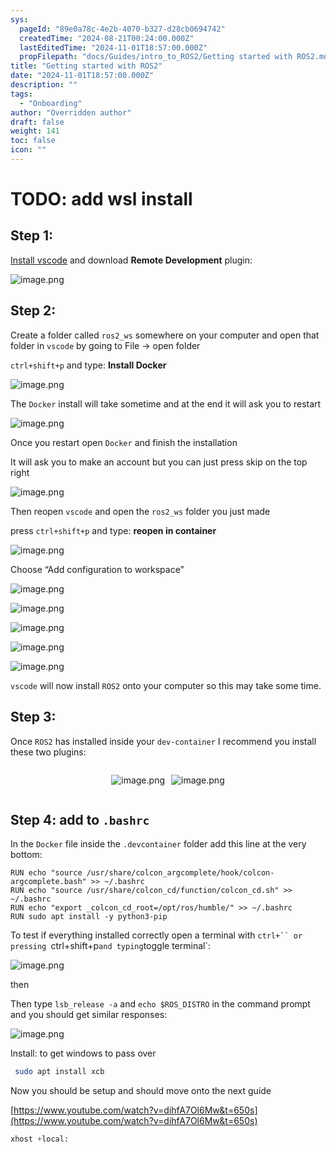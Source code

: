 ```yaml
---
sys:
  pageId: "89e0a78c-4e2b-4070-b327-d28cb0694742"
  createdTime: "2024-08-21T00:24:00.000Z"
  lastEditedTime: "2024-11-01T18:57:00.000Z"
  propFilepath: "docs/Guides/intro_to_ROS2/Getting started with ROS2.md"
title: "Getting started with ROS2"
date: "2024-11-01T18:57:00.000Z"
description: ""
tags:
  - "Onboarding"
author: "Overridden author"
draft: false
weight: 141
toc: false
icon: ""
---
```


# TODO: add wsl install

## Step 1:

[Install vscode](https://code.visualstudio.com/download) and download **Remote Development** plugin:

![image.png](https://prod-files-secure.s3.us-west-2.amazonaws.com/d518164a-d88e-44d1-a4ee-3adb3bd8bce0/efb52993-1881-4a40-b95e-6f020334f022/image.png?X-Amz-Algorithm=AWS4-HMAC-SHA256&X-Amz-Content-Sha256=UNSIGNED-PAYLOAD&X-Amz-Credential=ASIAZI2LB46662CRMLME%2F20250320%2Fus-west-2%2Fs3%2Faws4_request&X-Amz-Date=20250320T150900Z&X-Amz-Expires=3600&X-Amz-Security-Token=IQoJb3JpZ2luX2VjEDYaCXVzLXdlc3QtMiJHMEUCIAoSviEZAhfQuB0BL3HKC%2FHm%2FGJpXZhKb3zc9X1zTQGUAiEAqN8amYYXH5Gop%2FGIKiPf1rJr56gQNioUcfB3HSXLudkqiAQIj%2F%2F%2F%2F%2F%2F%2F%2F%2F%2F%2FARAAGgw2Mzc0MjMxODM4MDUiDF7P8Up2jJEzdWZ7eSrcAy6N2s3E4UjAGr23qwOMergIb3xw0RbcNnuO%2FMyGflXmX9Cgl4lFVLRax9hnhSrGNpka5LOYOJwp7wiGaif0JRs0oBE%2B%2BF2WnBkFbnmHSFuMyuxA6OiM9k6n%2BpdNip7ZYj7H2IkOYx9FEpH8158hkSO4Kpsn0abS2wsKEn5G3cb14GKNytAb1bOF7FA9a%2BGwLBHRWlExOk5wcg%2F1%2F%2FL1FibrMKO68Z1BIOiBvwdYnO%2BEXYjTvgtXGW%2FaSY5Buq%2FDi2A0MzKNVM7yiWPiZtPoPvKdPFSHRJtlGZn2ok%2BAJ7RjW%2BdWyPg%2Bu16342fl6dKMtf8e6Txr1IMzBW7cXaX7NTektKaaEfjNJgNox0nLYjkTSZHMfUEhTEm%2FhTiy01j38KKUIov8z1Aw4RiQN6UCFoUzHifiQ0UuFEH1EOAtHikO5wqP4LPgTQAdb4QL5xeB9jhgS1sTxl5kl%2Bido20Co%2FafQu6TQgSDn4EICQ68Mslmrj%2BKUhGnph1xUtxPKbnm4oqptbKbueh1DTF82Kf66LGll7aCSI5B4%2BRfKlfFT00AucnY7PVBy7WJJObbw5sO25pazES76tmLW6ZcR7ZUTn60yj8ikewBBIwvjR3bhjMe7I%2BLyC3bZsR0v8jeMK3F8L4GOqUBpcB2iR3zGRm13Ox%2FzsA%2BaedDh%2F7TwpyeZIHjuz2R9SEIhqLu6KN71ldTd8HafY6hvINmjmZ8zGz%2BXz3kkNEoGVKJPL4pouhsSJc3O9hfZ1xFlMWmPi%2FC%2BJ89bPa5faK97TUvjmrW5EO5srDSqa%2Ffi7IW54J75wiM4xieAt1scVRx1T1ej2%2BmW7FulTQn%2FjvyauLECA%2FAm0I92WldDUQwJgBk9Fhl&X-Amz-Signature=a09b48660a19269063ca1049d7bfdc4d3f5173a038847582ed94eafc16f89b44&X-Amz-SignedHeaders=host&x-id=GetObject)

## Step 2:

Create a folder called `ros2_ws` somewhere on your computer and open that folder in `vscode` by going to File → open folder 

`ctrl+shift+p` and type: **Install Docker**

![image.png](https://prod-files-secure.s3.us-west-2.amazonaws.com/d518164a-d88e-44d1-a4ee-3adb3bd8bce0/2269dc0e-1cd5-47ff-bceb-c04ad9b2eab0/image.png?X-Amz-Algorithm=AWS4-HMAC-SHA256&X-Amz-Content-Sha256=UNSIGNED-PAYLOAD&X-Amz-Credential=ASIAZI2LB46662CRMLME%2F20250320%2Fus-west-2%2Fs3%2Faws4_request&X-Amz-Date=20250320T150900Z&X-Amz-Expires=3600&X-Amz-Security-Token=IQoJb3JpZ2luX2VjEDYaCXVzLXdlc3QtMiJHMEUCIAoSviEZAhfQuB0BL3HKC%2FHm%2FGJpXZhKb3zc9X1zTQGUAiEAqN8amYYXH5Gop%2FGIKiPf1rJr56gQNioUcfB3HSXLudkqiAQIj%2F%2F%2F%2F%2F%2F%2F%2F%2F%2F%2FARAAGgw2Mzc0MjMxODM4MDUiDF7P8Up2jJEzdWZ7eSrcAy6N2s3E4UjAGr23qwOMergIb3xw0RbcNnuO%2FMyGflXmX9Cgl4lFVLRax9hnhSrGNpka5LOYOJwp7wiGaif0JRs0oBE%2B%2BF2WnBkFbnmHSFuMyuxA6OiM9k6n%2BpdNip7ZYj7H2IkOYx9FEpH8158hkSO4Kpsn0abS2wsKEn5G3cb14GKNytAb1bOF7FA9a%2BGwLBHRWlExOk5wcg%2F1%2F%2FL1FibrMKO68Z1BIOiBvwdYnO%2BEXYjTvgtXGW%2FaSY5Buq%2FDi2A0MzKNVM7yiWPiZtPoPvKdPFSHRJtlGZn2ok%2BAJ7RjW%2BdWyPg%2Bu16342fl6dKMtf8e6Txr1IMzBW7cXaX7NTektKaaEfjNJgNox0nLYjkTSZHMfUEhTEm%2FhTiy01j38KKUIov8z1Aw4RiQN6UCFoUzHifiQ0UuFEH1EOAtHikO5wqP4LPgTQAdb4QL5xeB9jhgS1sTxl5kl%2Bido20Co%2FafQu6TQgSDn4EICQ68Mslmrj%2BKUhGnph1xUtxPKbnm4oqptbKbueh1DTF82Kf66LGll7aCSI5B4%2BRfKlfFT00AucnY7PVBy7WJJObbw5sO25pazES76tmLW6ZcR7ZUTn60yj8ikewBBIwvjR3bhjMe7I%2BLyC3bZsR0v8jeMK3F8L4GOqUBpcB2iR3zGRm13Ox%2FzsA%2BaedDh%2F7TwpyeZIHjuz2R9SEIhqLu6KN71ldTd8HafY6hvINmjmZ8zGz%2BXz3kkNEoGVKJPL4pouhsSJc3O9hfZ1xFlMWmPi%2FC%2BJ89bPa5faK97TUvjmrW5EO5srDSqa%2Ffi7IW54J75wiM4xieAt1scVRx1T1ej2%2BmW7FulTQn%2FjvyauLECA%2FAm0I92WldDUQwJgBk9Fhl&X-Amz-Signature=db78d061142123fac8cc4b0e0c6d875aab98cc60e7abbb07349e1c3de0774d23&X-Amz-SignedHeaders=host&x-id=GetObject)

The `Docker` install will take sometime and at the end it will ask you to restart

![image.png](https://prod-files-secure.s3.us-west-2.amazonaws.com/d518164a-d88e-44d1-a4ee-3adb3bd8bce0/ed233f78-be33-4b1f-b89c-9c346c0e961e/image.png?X-Amz-Algorithm=AWS4-HMAC-SHA256&X-Amz-Content-Sha256=UNSIGNED-PAYLOAD&X-Amz-Credential=ASIAZI2LB46662CRMLME%2F20250320%2Fus-west-2%2Fs3%2Faws4_request&X-Amz-Date=20250320T150900Z&X-Amz-Expires=3600&X-Amz-Security-Token=IQoJb3JpZ2luX2VjEDYaCXVzLXdlc3QtMiJHMEUCIAoSviEZAhfQuB0BL3HKC%2FHm%2FGJpXZhKb3zc9X1zTQGUAiEAqN8amYYXH5Gop%2FGIKiPf1rJr56gQNioUcfB3HSXLudkqiAQIj%2F%2F%2F%2F%2F%2F%2F%2F%2F%2F%2FARAAGgw2Mzc0MjMxODM4MDUiDF7P8Up2jJEzdWZ7eSrcAy6N2s3E4UjAGr23qwOMergIb3xw0RbcNnuO%2FMyGflXmX9Cgl4lFVLRax9hnhSrGNpka5LOYOJwp7wiGaif0JRs0oBE%2B%2BF2WnBkFbnmHSFuMyuxA6OiM9k6n%2BpdNip7ZYj7H2IkOYx9FEpH8158hkSO4Kpsn0abS2wsKEn5G3cb14GKNytAb1bOF7FA9a%2BGwLBHRWlExOk5wcg%2F1%2F%2FL1FibrMKO68Z1BIOiBvwdYnO%2BEXYjTvgtXGW%2FaSY5Buq%2FDi2A0MzKNVM7yiWPiZtPoPvKdPFSHRJtlGZn2ok%2BAJ7RjW%2BdWyPg%2Bu16342fl6dKMtf8e6Txr1IMzBW7cXaX7NTektKaaEfjNJgNox0nLYjkTSZHMfUEhTEm%2FhTiy01j38KKUIov8z1Aw4RiQN6UCFoUzHifiQ0UuFEH1EOAtHikO5wqP4LPgTQAdb4QL5xeB9jhgS1sTxl5kl%2Bido20Co%2FafQu6TQgSDn4EICQ68Mslmrj%2BKUhGnph1xUtxPKbnm4oqptbKbueh1DTF82Kf66LGll7aCSI5B4%2BRfKlfFT00AucnY7PVBy7WJJObbw5sO25pazES76tmLW6ZcR7ZUTn60yj8ikewBBIwvjR3bhjMe7I%2BLyC3bZsR0v8jeMK3F8L4GOqUBpcB2iR3zGRm13Ox%2FzsA%2BaedDh%2F7TwpyeZIHjuz2R9SEIhqLu6KN71ldTd8HafY6hvINmjmZ8zGz%2BXz3kkNEoGVKJPL4pouhsSJc3O9hfZ1xFlMWmPi%2FC%2BJ89bPa5faK97TUvjmrW5EO5srDSqa%2Ffi7IW54J75wiM4xieAt1scVRx1T1ej2%2BmW7FulTQn%2FjvyauLECA%2FAm0I92WldDUQwJgBk9Fhl&X-Amz-Signature=407c7d7e7647afd5abb7da97529e5857505db21a04a12a552faeecd63580b64f&X-Amz-SignedHeaders=host&x-id=GetObject)

Once you restart open `Docker` and finish the installation

It will ask you to make an account but you can just press skip on the top right

![image.png](https://prod-files-secure.s3.us-west-2.amazonaws.com/d518164a-d88e-44d1-a4ee-3adb3bd8bce0/21010ad9-1659-4fd9-9f59-9932a09b2a3d/image.png?X-Amz-Algorithm=AWS4-HMAC-SHA256&X-Amz-Content-Sha256=UNSIGNED-PAYLOAD&X-Amz-Credential=ASIAZI2LB46662CRMLME%2F20250320%2Fus-west-2%2Fs3%2Faws4_request&X-Amz-Date=20250320T150900Z&X-Amz-Expires=3600&X-Amz-Security-Token=IQoJb3JpZ2luX2VjEDYaCXVzLXdlc3QtMiJHMEUCIAoSviEZAhfQuB0BL3HKC%2FHm%2FGJpXZhKb3zc9X1zTQGUAiEAqN8amYYXH5Gop%2FGIKiPf1rJr56gQNioUcfB3HSXLudkqiAQIj%2F%2F%2F%2F%2F%2F%2F%2F%2F%2F%2FARAAGgw2Mzc0MjMxODM4MDUiDF7P8Up2jJEzdWZ7eSrcAy6N2s3E4UjAGr23qwOMergIb3xw0RbcNnuO%2FMyGflXmX9Cgl4lFVLRax9hnhSrGNpka5LOYOJwp7wiGaif0JRs0oBE%2B%2BF2WnBkFbnmHSFuMyuxA6OiM9k6n%2BpdNip7ZYj7H2IkOYx9FEpH8158hkSO4Kpsn0abS2wsKEn5G3cb14GKNytAb1bOF7FA9a%2BGwLBHRWlExOk5wcg%2F1%2F%2FL1FibrMKO68Z1BIOiBvwdYnO%2BEXYjTvgtXGW%2FaSY5Buq%2FDi2A0MzKNVM7yiWPiZtPoPvKdPFSHRJtlGZn2ok%2BAJ7RjW%2BdWyPg%2Bu16342fl6dKMtf8e6Txr1IMzBW7cXaX7NTektKaaEfjNJgNox0nLYjkTSZHMfUEhTEm%2FhTiy01j38KKUIov8z1Aw4RiQN6UCFoUzHifiQ0UuFEH1EOAtHikO5wqP4LPgTQAdb4QL5xeB9jhgS1sTxl5kl%2Bido20Co%2FafQu6TQgSDn4EICQ68Mslmrj%2BKUhGnph1xUtxPKbnm4oqptbKbueh1DTF82Kf66LGll7aCSI5B4%2BRfKlfFT00AucnY7PVBy7WJJObbw5sO25pazES76tmLW6ZcR7ZUTn60yj8ikewBBIwvjR3bhjMe7I%2BLyC3bZsR0v8jeMK3F8L4GOqUBpcB2iR3zGRm13Ox%2FzsA%2BaedDh%2F7TwpyeZIHjuz2R9SEIhqLu6KN71ldTd8HafY6hvINmjmZ8zGz%2BXz3kkNEoGVKJPL4pouhsSJc3O9hfZ1xFlMWmPi%2FC%2BJ89bPa5faK97TUvjmrW5EO5srDSqa%2Ffi7IW54J75wiM4xieAt1scVRx1T1ej2%2BmW7FulTQn%2FjvyauLECA%2FAm0I92WldDUQwJgBk9Fhl&X-Amz-Signature=25b40672bf182498b997a33b8ef9c1060b856e19cf468a8df5ae7f3cceec8004&X-Amz-SignedHeaders=host&x-id=GetObject)

Then reopen `vscode` and open the `ros2_ws` folder you just made

press `ctrl+shift+p` and type: **reopen in container**

![image.png](https://prod-files-secure.s3.us-west-2.amazonaws.com/d518164a-d88e-44d1-a4ee-3adb3bd8bce0/4e93b8c2-41ad-488c-8095-c74205196118/image.png?X-Amz-Algorithm=AWS4-HMAC-SHA256&X-Amz-Content-Sha256=UNSIGNED-PAYLOAD&X-Amz-Credential=ASIAZI2LB46662CRMLME%2F20250320%2Fus-west-2%2Fs3%2Faws4_request&X-Amz-Date=20250320T150900Z&X-Amz-Expires=3600&X-Amz-Security-Token=IQoJb3JpZ2luX2VjEDYaCXVzLXdlc3QtMiJHMEUCIAoSviEZAhfQuB0BL3HKC%2FHm%2FGJpXZhKb3zc9X1zTQGUAiEAqN8amYYXH5Gop%2FGIKiPf1rJr56gQNioUcfB3HSXLudkqiAQIj%2F%2F%2F%2F%2F%2F%2F%2F%2F%2F%2FARAAGgw2Mzc0MjMxODM4MDUiDF7P8Up2jJEzdWZ7eSrcAy6N2s3E4UjAGr23qwOMergIb3xw0RbcNnuO%2FMyGflXmX9Cgl4lFVLRax9hnhSrGNpka5LOYOJwp7wiGaif0JRs0oBE%2B%2BF2WnBkFbnmHSFuMyuxA6OiM9k6n%2BpdNip7ZYj7H2IkOYx9FEpH8158hkSO4Kpsn0abS2wsKEn5G3cb14GKNytAb1bOF7FA9a%2BGwLBHRWlExOk5wcg%2F1%2F%2FL1FibrMKO68Z1BIOiBvwdYnO%2BEXYjTvgtXGW%2FaSY5Buq%2FDi2A0MzKNVM7yiWPiZtPoPvKdPFSHRJtlGZn2ok%2BAJ7RjW%2BdWyPg%2Bu16342fl6dKMtf8e6Txr1IMzBW7cXaX7NTektKaaEfjNJgNox0nLYjkTSZHMfUEhTEm%2FhTiy01j38KKUIov8z1Aw4RiQN6UCFoUzHifiQ0UuFEH1EOAtHikO5wqP4LPgTQAdb4QL5xeB9jhgS1sTxl5kl%2Bido20Co%2FafQu6TQgSDn4EICQ68Mslmrj%2BKUhGnph1xUtxPKbnm4oqptbKbueh1DTF82Kf66LGll7aCSI5B4%2BRfKlfFT00AucnY7PVBy7WJJObbw5sO25pazES76tmLW6ZcR7ZUTn60yj8ikewBBIwvjR3bhjMe7I%2BLyC3bZsR0v8jeMK3F8L4GOqUBpcB2iR3zGRm13Ox%2FzsA%2BaedDh%2F7TwpyeZIHjuz2R9SEIhqLu6KN71ldTd8HafY6hvINmjmZ8zGz%2BXz3kkNEoGVKJPL4pouhsSJc3O9hfZ1xFlMWmPi%2FC%2BJ89bPa5faK97TUvjmrW5EO5srDSqa%2Ffi7IW54J75wiM4xieAt1scVRx1T1ej2%2BmW7FulTQn%2FjvyauLECA%2FAm0I92WldDUQwJgBk9Fhl&X-Amz-Signature=b19a7561c787e8714ca3f8fc646133f846b43baa9dc730a388064f67e54d9eb6&X-Amz-SignedHeaders=host&x-id=GetObject)

Choose “Add configuration to workspace”

![image.png](https://prod-files-secure.s3.us-west-2.amazonaws.com/d518164a-d88e-44d1-a4ee-3adb3bd8bce0/9560b282-5060-4989-ba37-97e7b2c22476/image.png?X-Amz-Algorithm=AWS4-HMAC-SHA256&X-Amz-Content-Sha256=UNSIGNED-PAYLOAD&X-Amz-Credential=ASIAZI2LB46662CRMLME%2F20250320%2Fus-west-2%2Fs3%2Faws4_request&X-Amz-Date=20250320T150900Z&X-Amz-Expires=3600&X-Amz-Security-Token=IQoJb3JpZ2luX2VjEDYaCXVzLXdlc3QtMiJHMEUCIAoSviEZAhfQuB0BL3HKC%2FHm%2FGJpXZhKb3zc9X1zTQGUAiEAqN8amYYXH5Gop%2FGIKiPf1rJr56gQNioUcfB3HSXLudkqiAQIj%2F%2F%2F%2F%2F%2F%2F%2F%2F%2F%2FARAAGgw2Mzc0MjMxODM4MDUiDF7P8Up2jJEzdWZ7eSrcAy6N2s3E4UjAGr23qwOMergIb3xw0RbcNnuO%2FMyGflXmX9Cgl4lFVLRax9hnhSrGNpka5LOYOJwp7wiGaif0JRs0oBE%2B%2BF2WnBkFbnmHSFuMyuxA6OiM9k6n%2BpdNip7ZYj7H2IkOYx9FEpH8158hkSO4Kpsn0abS2wsKEn5G3cb14GKNytAb1bOF7FA9a%2BGwLBHRWlExOk5wcg%2F1%2F%2FL1FibrMKO68Z1BIOiBvwdYnO%2BEXYjTvgtXGW%2FaSY5Buq%2FDi2A0MzKNVM7yiWPiZtPoPvKdPFSHRJtlGZn2ok%2BAJ7RjW%2BdWyPg%2Bu16342fl6dKMtf8e6Txr1IMzBW7cXaX7NTektKaaEfjNJgNox0nLYjkTSZHMfUEhTEm%2FhTiy01j38KKUIov8z1Aw4RiQN6UCFoUzHifiQ0UuFEH1EOAtHikO5wqP4LPgTQAdb4QL5xeB9jhgS1sTxl5kl%2Bido20Co%2FafQu6TQgSDn4EICQ68Mslmrj%2BKUhGnph1xUtxPKbnm4oqptbKbueh1DTF82Kf66LGll7aCSI5B4%2BRfKlfFT00AucnY7PVBy7WJJObbw5sO25pazES76tmLW6ZcR7ZUTn60yj8ikewBBIwvjR3bhjMe7I%2BLyC3bZsR0v8jeMK3F8L4GOqUBpcB2iR3zGRm13Ox%2FzsA%2BaedDh%2F7TwpyeZIHjuz2R9SEIhqLu6KN71ldTd8HafY6hvINmjmZ8zGz%2BXz3kkNEoGVKJPL4pouhsSJc3O9hfZ1xFlMWmPi%2FC%2BJ89bPa5faK97TUvjmrW5EO5srDSqa%2Ffi7IW54J75wiM4xieAt1scVRx1T1ej2%2BmW7FulTQn%2FjvyauLECA%2FAm0I92WldDUQwJgBk9Fhl&X-Amz-Signature=6305d34675b84425c10342a972ccd25011068db89e1243a84e20ec10c569d9be&X-Amz-SignedHeaders=host&x-id=GetObject)

![image.png](https://prod-files-secure.s3.us-west-2.amazonaws.com/d518164a-d88e-44d1-a4ee-3adb3bd8bce0/2ee63f81-886b-48e8-a553-dc6e5eac99e4/image.png?X-Amz-Algorithm=AWS4-HMAC-SHA256&X-Amz-Content-Sha256=UNSIGNED-PAYLOAD&X-Amz-Credential=ASIAZI2LB46662CRMLME%2F20250320%2Fus-west-2%2Fs3%2Faws4_request&X-Amz-Date=20250320T150900Z&X-Amz-Expires=3600&X-Amz-Security-Token=IQoJb3JpZ2luX2VjEDYaCXVzLXdlc3QtMiJHMEUCIAoSviEZAhfQuB0BL3HKC%2FHm%2FGJpXZhKb3zc9X1zTQGUAiEAqN8amYYXH5Gop%2FGIKiPf1rJr56gQNioUcfB3HSXLudkqiAQIj%2F%2F%2F%2F%2F%2F%2F%2F%2F%2F%2FARAAGgw2Mzc0MjMxODM4MDUiDF7P8Up2jJEzdWZ7eSrcAy6N2s3E4UjAGr23qwOMergIb3xw0RbcNnuO%2FMyGflXmX9Cgl4lFVLRax9hnhSrGNpka5LOYOJwp7wiGaif0JRs0oBE%2B%2BF2WnBkFbnmHSFuMyuxA6OiM9k6n%2BpdNip7ZYj7H2IkOYx9FEpH8158hkSO4Kpsn0abS2wsKEn5G3cb14GKNytAb1bOF7FA9a%2BGwLBHRWlExOk5wcg%2F1%2F%2FL1FibrMKO68Z1BIOiBvwdYnO%2BEXYjTvgtXGW%2FaSY5Buq%2FDi2A0MzKNVM7yiWPiZtPoPvKdPFSHRJtlGZn2ok%2BAJ7RjW%2BdWyPg%2Bu16342fl6dKMtf8e6Txr1IMzBW7cXaX7NTektKaaEfjNJgNox0nLYjkTSZHMfUEhTEm%2FhTiy01j38KKUIov8z1Aw4RiQN6UCFoUzHifiQ0UuFEH1EOAtHikO5wqP4LPgTQAdb4QL5xeB9jhgS1sTxl5kl%2Bido20Co%2FafQu6TQgSDn4EICQ68Mslmrj%2BKUhGnph1xUtxPKbnm4oqptbKbueh1DTF82Kf66LGll7aCSI5B4%2BRfKlfFT00AucnY7PVBy7WJJObbw5sO25pazES76tmLW6ZcR7ZUTn60yj8ikewBBIwvjR3bhjMe7I%2BLyC3bZsR0v8jeMK3F8L4GOqUBpcB2iR3zGRm13Ox%2FzsA%2BaedDh%2F7TwpyeZIHjuz2R9SEIhqLu6KN71ldTd8HafY6hvINmjmZ8zGz%2BXz3kkNEoGVKJPL4pouhsSJc3O9hfZ1xFlMWmPi%2FC%2BJ89bPa5faK97TUvjmrW5EO5srDSqa%2Ffi7IW54J75wiM4xieAt1scVRx1T1ej2%2BmW7FulTQn%2FjvyauLECA%2FAm0I92WldDUQwJgBk9Fhl&X-Amz-Signature=cd5a94d72ab83646d68f755742f70001a6e7f43c1a0e56d40955e363c8922823&X-Amz-SignedHeaders=host&x-id=GetObject)

![image.png](https://prod-files-secure.s3.us-west-2.amazonaws.com/d518164a-d88e-44d1-a4ee-3adb3bd8bce0/ae1580b2-b048-407e-aed9-b584224a7a04/image.png?X-Amz-Algorithm=AWS4-HMAC-SHA256&X-Amz-Content-Sha256=UNSIGNED-PAYLOAD&X-Amz-Credential=ASIAZI2LB46662CRMLME%2F20250320%2Fus-west-2%2Fs3%2Faws4_request&X-Amz-Date=20250320T150900Z&X-Amz-Expires=3600&X-Amz-Security-Token=IQoJb3JpZ2luX2VjEDYaCXVzLXdlc3QtMiJHMEUCIAoSviEZAhfQuB0BL3HKC%2FHm%2FGJpXZhKb3zc9X1zTQGUAiEAqN8amYYXH5Gop%2FGIKiPf1rJr56gQNioUcfB3HSXLudkqiAQIj%2F%2F%2F%2F%2F%2F%2F%2F%2F%2F%2FARAAGgw2Mzc0MjMxODM4MDUiDF7P8Up2jJEzdWZ7eSrcAy6N2s3E4UjAGr23qwOMergIb3xw0RbcNnuO%2FMyGflXmX9Cgl4lFVLRax9hnhSrGNpka5LOYOJwp7wiGaif0JRs0oBE%2B%2BF2WnBkFbnmHSFuMyuxA6OiM9k6n%2BpdNip7ZYj7H2IkOYx9FEpH8158hkSO4Kpsn0abS2wsKEn5G3cb14GKNytAb1bOF7FA9a%2BGwLBHRWlExOk5wcg%2F1%2F%2FL1FibrMKO68Z1BIOiBvwdYnO%2BEXYjTvgtXGW%2FaSY5Buq%2FDi2A0MzKNVM7yiWPiZtPoPvKdPFSHRJtlGZn2ok%2BAJ7RjW%2BdWyPg%2Bu16342fl6dKMtf8e6Txr1IMzBW7cXaX7NTektKaaEfjNJgNox0nLYjkTSZHMfUEhTEm%2FhTiy01j38KKUIov8z1Aw4RiQN6UCFoUzHifiQ0UuFEH1EOAtHikO5wqP4LPgTQAdb4QL5xeB9jhgS1sTxl5kl%2Bido20Co%2FafQu6TQgSDn4EICQ68Mslmrj%2BKUhGnph1xUtxPKbnm4oqptbKbueh1DTF82Kf66LGll7aCSI5B4%2BRfKlfFT00AucnY7PVBy7WJJObbw5sO25pazES76tmLW6ZcR7ZUTn60yj8ikewBBIwvjR3bhjMe7I%2BLyC3bZsR0v8jeMK3F8L4GOqUBpcB2iR3zGRm13Ox%2FzsA%2BaedDh%2F7TwpyeZIHjuz2R9SEIhqLu6KN71ldTd8HafY6hvINmjmZ8zGz%2BXz3kkNEoGVKJPL4pouhsSJc3O9hfZ1xFlMWmPi%2FC%2BJ89bPa5faK97TUvjmrW5EO5srDSqa%2Ffi7IW54J75wiM4xieAt1scVRx1T1ej2%2BmW7FulTQn%2FjvyauLECA%2FAm0I92WldDUQwJgBk9Fhl&X-Amz-Signature=d5f7d89a7bbdd410d926f1cd4339f0df3c686c7d5fc983cf973a4f33f79d7997&X-Amz-SignedHeaders=host&x-id=GetObject)

![image.png](https://prod-files-secure.s3.us-west-2.amazonaws.com/d518164a-d88e-44d1-a4ee-3adb3bd8bce0/53255b28-f75e-430f-b9e3-c0ac8577e42b/image.png?X-Amz-Algorithm=AWS4-HMAC-SHA256&X-Amz-Content-Sha256=UNSIGNED-PAYLOAD&X-Amz-Credential=ASIAZI2LB46662CRMLME%2F20250320%2Fus-west-2%2Fs3%2Faws4_request&X-Amz-Date=20250320T150900Z&X-Amz-Expires=3600&X-Amz-Security-Token=IQoJb3JpZ2luX2VjEDYaCXVzLXdlc3QtMiJHMEUCIAoSviEZAhfQuB0BL3HKC%2FHm%2FGJpXZhKb3zc9X1zTQGUAiEAqN8amYYXH5Gop%2FGIKiPf1rJr56gQNioUcfB3HSXLudkqiAQIj%2F%2F%2F%2F%2F%2F%2F%2F%2F%2F%2FARAAGgw2Mzc0MjMxODM4MDUiDF7P8Up2jJEzdWZ7eSrcAy6N2s3E4UjAGr23qwOMergIb3xw0RbcNnuO%2FMyGflXmX9Cgl4lFVLRax9hnhSrGNpka5LOYOJwp7wiGaif0JRs0oBE%2B%2BF2WnBkFbnmHSFuMyuxA6OiM9k6n%2BpdNip7ZYj7H2IkOYx9FEpH8158hkSO4Kpsn0abS2wsKEn5G3cb14GKNytAb1bOF7FA9a%2BGwLBHRWlExOk5wcg%2F1%2F%2FL1FibrMKO68Z1BIOiBvwdYnO%2BEXYjTvgtXGW%2FaSY5Buq%2FDi2A0MzKNVM7yiWPiZtPoPvKdPFSHRJtlGZn2ok%2BAJ7RjW%2BdWyPg%2Bu16342fl6dKMtf8e6Txr1IMzBW7cXaX7NTektKaaEfjNJgNox0nLYjkTSZHMfUEhTEm%2FhTiy01j38KKUIov8z1Aw4RiQN6UCFoUzHifiQ0UuFEH1EOAtHikO5wqP4LPgTQAdb4QL5xeB9jhgS1sTxl5kl%2Bido20Co%2FafQu6TQgSDn4EICQ68Mslmrj%2BKUhGnph1xUtxPKbnm4oqptbKbueh1DTF82Kf66LGll7aCSI5B4%2BRfKlfFT00AucnY7PVBy7WJJObbw5sO25pazES76tmLW6ZcR7ZUTn60yj8ikewBBIwvjR3bhjMe7I%2BLyC3bZsR0v8jeMK3F8L4GOqUBpcB2iR3zGRm13Ox%2FzsA%2BaedDh%2F7TwpyeZIHjuz2R9SEIhqLu6KN71ldTd8HafY6hvINmjmZ8zGz%2BXz3kkNEoGVKJPL4pouhsSJc3O9hfZ1xFlMWmPi%2FC%2BJ89bPa5faK97TUvjmrW5EO5srDSqa%2Ffi7IW54J75wiM4xieAt1scVRx1T1ej2%2BmW7FulTQn%2FjvyauLECA%2FAm0I92WldDUQwJgBk9Fhl&X-Amz-Signature=2b98e7c11f04e3fb876bef651c0822b94be27ca64503bcb78fc54b02909ed11b&X-Amz-SignedHeaders=host&x-id=GetObject)

![image.png](https://prod-files-secure.s3.us-west-2.amazonaws.com/d518164a-d88e-44d1-a4ee-3adb3bd8bce0/7c562767-5af9-4ffb-97d1-327bcdf4ee00/image.png?X-Amz-Algorithm=AWS4-HMAC-SHA256&X-Amz-Content-Sha256=UNSIGNED-PAYLOAD&X-Amz-Credential=ASIAZI2LB46662CRMLME%2F20250320%2Fus-west-2%2Fs3%2Faws4_request&X-Amz-Date=20250320T150900Z&X-Amz-Expires=3600&X-Amz-Security-Token=IQoJb3JpZ2luX2VjEDYaCXVzLXdlc3QtMiJHMEUCIAoSviEZAhfQuB0BL3HKC%2FHm%2FGJpXZhKb3zc9X1zTQGUAiEAqN8amYYXH5Gop%2FGIKiPf1rJr56gQNioUcfB3HSXLudkqiAQIj%2F%2F%2F%2F%2F%2F%2F%2F%2F%2F%2FARAAGgw2Mzc0MjMxODM4MDUiDF7P8Up2jJEzdWZ7eSrcAy6N2s3E4UjAGr23qwOMergIb3xw0RbcNnuO%2FMyGflXmX9Cgl4lFVLRax9hnhSrGNpka5LOYOJwp7wiGaif0JRs0oBE%2B%2BF2WnBkFbnmHSFuMyuxA6OiM9k6n%2BpdNip7ZYj7H2IkOYx9FEpH8158hkSO4Kpsn0abS2wsKEn5G3cb14GKNytAb1bOF7FA9a%2BGwLBHRWlExOk5wcg%2F1%2F%2FL1FibrMKO68Z1BIOiBvwdYnO%2BEXYjTvgtXGW%2FaSY5Buq%2FDi2A0MzKNVM7yiWPiZtPoPvKdPFSHRJtlGZn2ok%2BAJ7RjW%2BdWyPg%2Bu16342fl6dKMtf8e6Txr1IMzBW7cXaX7NTektKaaEfjNJgNox0nLYjkTSZHMfUEhTEm%2FhTiy01j38KKUIov8z1Aw4RiQN6UCFoUzHifiQ0UuFEH1EOAtHikO5wqP4LPgTQAdb4QL5xeB9jhgS1sTxl5kl%2Bido20Co%2FafQu6TQgSDn4EICQ68Mslmrj%2BKUhGnph1xUtxPKbnm4oqptbKbueh1DTF82Kf66LGll7aCSI5B4%2BRfKlfFT00AucnY7PVBy7WJJObbw5sO25pazES76tmLW6ZcR7ZUTn60yj8ikewBBIwvjR3bhjMe7I%2BLyC3bZsR0v8jeMK3F8L4GOqUBpcB2iR3zGRm13Ox%2FzsA%2BaedDh%2F7TwpyeZIHjuz2R9SEIhqLu6KN71ldTd8HafY6hvINmjmZ8zGz%2BXz3kkNEoGVKJPL4pouhsSJc3O9hfZ1xFlMWmPi%2FC%2BJ89bPa5faK97TUvjmrW5EO5srDSqa%2Ffi7IW54J75wiM4xieAt1scVRx1T1ej2%2BmW7FulTQn%2FjvyauLECA%2FAm0I92WldDUQwJgBk9Fhl&X-Amz-Signature=4776800d7f7fed07803a3565343b6065b0d7a592707fa455180cbf5ced89a164&X-Amz-SignedHeaders=host&x-id=GetObject)

`vscode` will now install `ROS2` onto your computer so this may take some time.

## Step 3:

Once `ROS2` has installed inside your `dev-container` I recommend you install these two plugins:

<div style="display: flex;flex-direction: row; column-gap:10px; max-width: 630px;justify-content: center;">
<div>

![image.png](https://prod-files-secure.s3.us-west-2.amazonaws.com/d518164a-d88e-44d1-a4ee-3adb3bd8bce0/3fc3d550-5a54-4ba1-ba6b-faa01cdb7369/image.png?X-Amz-Algorithm=AWS4-HMAC-SHA256&X-Amz-Content-Sha256=UNSIGNED-PAYLOAD&X-Amz-Credential=ASIAZI2LB466XNDG3DAI%2F20250320%2Fus-west-2%2Fs3%2Faws4_request&X-Amz-Date=20250320T150902Z&X-Amz-Expires=3600&X-Amz-Security-Token=IQoJb3JpZ2luX2VjEDYaCXVzLXdlc3QtMiJHMEUCIHHpoORFMoYB6nAektDKHcmUzVOAaZG5QGGI5ntYNozMAiEAk49mIkogT84ZsqC9xOeTeYPFfyHyJ9SxI7lEBngPLjoqiAQIj%2F%2F%2F%2F%2F%2F%2F%2F%2F%2F%2FARAAGgw2Mzc0MjMxODM4MDUiDC2%2B9GIaWDOiGGi%2FJCrcA5cj2pOemWlJqX8ZnXtdcYBtUuuVF5Lhssi%2FquZz6is42r5i7H7x1yVG02R6mxTSnn2U3M1Q7Ba27E94SKxD41RQduKxhYU3ix2rkBC5wUO1T0%2BxeNiSLE2IUCJnZg%2FqRbLkKrMtSS1CwGm2Wa5DkDzHhFFOoQBp26Scjc2aIvkFcJ5fosPsXQYP263w5Afy9zNxELZolIQSVEi6qQMunX7PAtxks94l91MkJCkTpUEOF6hrpqcHaWZealG1CZRYwkRRWMSNUck8FvAWpkHfDe8dJYR3ht4LzIx2YPjZ5%2F%2Fxjd6cehIsFjCvYZL23DjWqGkw%2B15MZmWeHSUXE3GSxa%2BhfGyoe0QbQD2CKITFZBQc1LOH9%2BIgm88ruVayZZpZHUjEsBC4LP6cF1rm%2B1%2FfaR5dc8NrbxGcw9IbNAk%2BZNWeh3oN9XA7SsTo3RzYn9xWV4pN0xMe9E21XfwpTtlwzeoL7UxuEXlYDaP0UN4oOqZP%2FE7hcNCjJohqf%2FiMXXimnpBm8E9EqkJrEXKQI4%2Fy1MhQnGOVJK4Y4q%2B9fIRYpxqnGww1KIvjot%2FNW%2FvXKL6Z1BDBtE7oH5JaOn1Q3j7mFDyCEL3vOBZu76EZSnPmVGUaylHsWR0%2BfKvNVlABMMHF8L4GOqUBc%2B5AC9tq%2F1J9ukwQO7%2BefGRfVh1obqnNL8324ny%2BAyMIO5dowi%2Btrwf8G4GlYfTvN1truwyU4NujUbg06gesb0yl2aEu6FqCXKUxPU2Vcz0QpOQEbDZk8h7ZTcJHf1f14kRMcO7dE414f8daTWVZFwJ%2FMNkzH11X4hL%2BqWpSSn2T%2F8HtoNNVUJd%2BAlbnnffa8kim3t%2FS%2Bw3WfDFNHHtVjziGVwYA&X-Amz-Signature=45b8366e0cbf381c016042d307689a537427cd4969130d4b1d24d4c116e30bc4&X-Amz-SignedHeaders=host&x-id=GetObject)

</div>
<div>

![image.png](https://prod-files-secure.s3.us-west-2.amazonaws.com/d518164a-d88e-44d1-a4ee-3adb3bd8bce0/d994cc66-13c2-4093-a5a3-f84cf4601a82/image.png?X-Amz-Algorithm=AWS4-HMAC-SHA256&X-Amz-Content-Sha256=UNSIGNED-PAYLOAD&X-Amz-Credential=ASIAZI2LB46663MY56AL%2F20250320%2Fus-west-2%2Fs3%2Faws4_request&X-Amz-Date=20250320T150903Z&X-Amz-Expires=3600&X-Amz-Security-Token=IQoJb3JpZ2luX2VjEDYaCXVzLXdlc3QtMiJHMEUCIEcxKYi6Hc1ll3Oo3p4oEZ6yF8CkCnAJpiEqDFdFZkdKAiEAkZgtu4UNrGHzbeOuDKKsM5ncM6hDQ%2FYcSHP%2BOrgreYwqiAQIj%2F%2F%2F%2F%2F%2F%2F%2F%2F%2F%2FARAAGgw2Mzc0MjMxODM4MDUiDNkV074dvx4z7WPCnyrcA%2Fl0eY3nkDwU2YDqq%2Bk%2FDan5E%2FTaE%2Fud7UbcBunQy%2B0YxvesoSml9wB3NhgmDc6%2BIsC%2FjH4END3nSxXUfraawgOYjBzcRAr0ApGCa5vKKiMV8YTtKuZlJNv4HlI3Nlb54RuKvq0UzBKsOC6YsSlr5ciZvioTVgUpfhr1BDNYM130mUQHRUjDuq86RIYhNVfOPJIL9yp5NusIA2eUUo0%2FjsJWGn32hx31YXVOersLT0Cjwo8fimbtCVEVMqM7RuKgRIV6uF2J5oWLrjyF3O%2BzH3ouCRynATHMLqPv2lDaz98P94tIbulgVSSqAKNCNQVAK3Pg1ZXhg50bL7A%2FY0I%2B8DMN55UFI3Yh%2BYw15U3VjwDUrCEAProIj9CJdNAdnte4PcG8xBEKIDNSQa0gGp5myS32zmIhsKgCy0u6tr254wODAPkCIqrzojnZNRFLRKgEVRsnZ6PwYeuucwRZ3eJjh%2FWL1Z69C3PLKEjBgjF7vVS2hKWrMlXOohF03xxNh14dKDii9MZPTltB9tTRhGbqN1rJ%2F22ShnD3%2BTihBmsCoRKSNmRgvK76Lmz9yhWjkOJZedCATjGBimfp9Kw4ZSfx93p438P4zxvRa5WWpTXO6%2FvlCQH5l6J8d%2F23VBfpMMTE8L4GOqUBIflc%2FtKVIia7yUs%2FVorLkT0ke4DKQA7lNrp15I0j4zdD9%2BCpEZFPWtIoWeno2bXNU88DwLIiu%2BQi6yQAabmGUejSPoE9seOl%2FtmeQktt7Ymcsv4GXXTdpAW9gLqa%2B4G6Qy35H5JowblFeUOdSTA%2Bs23YwAElmbTLWAB7jfGy2CMFt%2B9ZjCBLR7ruLq%2FBvH2AeI3WvWczl1TOQMZE6BrQcCVXGVPo&X-Amz-Signature=4d48ecc19b0e2349f25caeaf18d91cb8e1d9686f39dd1ddd24034e9aacb7dd84&X-Amz-SignedHeaders=host&x-id=GetObject)

</div>
</div>

## Step 4: add to `.bashrc`

In the `Docker` file inside the `.devcontainer` folder add this line at the very bottom: 

```docker
RUN echo "source /usr/share/colcon_argcomplete/hook/colcon-argcomplete.bash" >> ~/.bashrc
RUN echo "source /usr/share/colcon_cd/function/colcon_cd.sh" >> ~/.bashrc
RUN echo "export _colcon_cd_root=/opt/ros/humble/" >> ~/.bashrc
RUN sudo apt install -y python3-pip 
```

To test if everything installed correctly open a terminal with `ctrl+`` or pressing `ctrl+shift+p` and typing `toggle terminal`:

![image.png](https://prod-files-secure.s3.us-west-2.amazonaws.com/d518164a-d88e-44d1-a4ee-3adb3bd8bce0/6a4943d8-b04e-4c02-9a58-775f3384d1a5/image.png?X-Amz-Algorithm=AWS4-HMAC-SHA256&X-Amz-Content-Sha256=UNSIGNED-PAYLOAD&X-Amz-Credential=ASIAZI2LB46662CRMLME%2F20250320%2Fus-west-2%2Fs3%2Faws4_request&X-Amz-Date=20250320T150900Z&X-Amz-Expires=3600&X-Amz-Security-Token=IQoJb3JpZ2luX2VjEDYaCXVzLXdlc3QtMiJHMEUCIAoSviEZAhfQuB0BL3HKC%2FHm%2FGJpXZhKb3zc9X1zTQGUAiEAqN8amYYXH5Gop%2FGIKiPf1rJr56gQNioUcfB3HSXLudkqiAQIj%2F%2F%2F%2F%2F%2F%2F%2F%2F%2F%2FARAAGgw2Mzc0MjMxODM4MDUiDF7P8Up2jJEzdWZ7eSrcAy6N2s3E4UjAGr23qwOMergIb3xw0RbcNnuO%2FMyGflXmX9Cgl4lFVLRax9hnhSrGNpka5LOYOJwp7wiGaif0JRs0oBE%2B%2BF2WnBkFbnmHSFuMyuxA6OiM9k6n%2BpdNip7ZYj7H2IkOYx9FEpH8158hkSO4Kpsn0abS2wsKEn5G3cb14GKNytAb1bOF7FA9a%2BGwLBHRWlExOk5wcg%2F1%2F%2FL1FibrMKO68Z1BIOiBvwdYnO%2BEXYjTvgtXGW%2FaSY5Buq%2FDi2A0MzKNVM7yiWPiZtPoPvKdPFSHRJtlGZn2ok%2BAJ7RjW%2BdWyPg%2Bu16342fl6dKMtf8e6Txr1IMzBW7cXaX7NTektKaaEfjNJgNox0nLYjkTSZHMfUEhTEm%2FhTiy01j38KKUIov8z1Aw4RiQN6UCFoUzHifiQ0UuFEH1EOAtHikO5wqP4LPgTQAdb4QL5xeB9jhgS1sTxl5kl%2Bido20Co%2FafQu6TQgSDn4EICQ68Mslmrj%2BKUhGnph1xUtxPKbnm4oqptbKbueh1DTF82Kf66LGll7aCSI5B4%2BRfKlfFT00AucnY7PVBy7WJJObbw5sO25pazES76tmLW6ZcR7ZUTn60yj8ikewBBIwvjR3bhjMe7I%2BLyC3bZsR0v8jeMK3F8L4GOqUBpcB2iR3zGRm13Ox%2FzsA%2BaedDh%2F7TwpyeZIHjuz2R9SEIhqLu6KN71ldTd8HafY6hvINmjmZ8zGz%2BXz3kkNEoGVKJPL4pouhsSJc3O9hfZ1xFlMWmPi%2FC%2BJ89bPa5faK97TUvjmrW5EO5srDSqa%2Ffi7IW54J75wiM4xieAt1scVRx1T1ej2%2BmW7FulTQn%2FjvyauLECA%2FAm0I92WldDUQwJgBk9Fhl&X-Amz-Signature=885fa6c9ef78db7bb4653d0e39af748eb6425438a8ac0321916dd85e6f5794bd&X-Amz-SignedHeaders=host&x-id=GetObject)

then 

Then type `lsb_release -a` and `echo $ROS_DISTRO` in the command prompt and you should get similar responses:

![image.png](https://prod-files-secure.s3.us-west-2.amazonaws.com/d518164a-d88e-44d1-a4ee-3adb3bd8bce0/3e635dec-a805-4e85-8b9e-d000e5b71a4e/image.png?X-Amz-Algorithm=AWS4-HMAC-SHA256&X-Amz-Content-Sha256=UNSIGNED-PAYLOAD&X-Amz-Credential=ASIAZI2LB46662CRMLME%2F20250320%2Fus-west-2%2Fs3%2Faws4_request&X-Amz-Date=20250320T150900Z&X-Amz-Expires=3600&X-Amz-Security-Token=IQoJb3JpZ2luX2VjEDYaCXVzLXdlc3QtMiJHMEUCIAoSviEZAhfQuB0BL3HKC%2FHm%2FGJpXZhKb3zc9X1zTQGUAiEAqN8amYYXH5Gop%2FGIKiPf1rJr56gQNioUcfB3HSXLudkqiAQIj%2F%2F%2F%2F%2F%2F%2F%2F%2F%2F%2FARAAGgw2Mzc0MjMxODM4MDUiDF7P8Up2jJEzdWZ7eSrcAy6N2s3E4UjAGr23qwOMergIb3xw0RbcNnuO%2FMyGflXmX9Cgl4lFVLRax9hnhSrGNpka5LOYOJwp7wiGaif0JRs0oBE%2B%2BF2WnBkFbnmHSFuMyuxA6OiM9k6n%2BpdNip7ZYj7H2IkOYx9FEpH8158hkSO4Kpsn0abS2wsKEn5G3cb14GKNytAb1bOF7FA9a%2BGwLBHRWlExOk5wcg%2F1%2F%2FL1FibrMKO68Z1BIOiBvwdYnO%2BEXYjTvgtXGW%2FaSY5Buq%2FDi2A0MzKNVM7yiWPiZtPoPvKdPFSHRJtlGZn2ok%2BAJ7RjW%2BdWyPg%2Bu16342fl6dKMtf8e6Txr1IMzBW7cXaX7NTektKaaEfjNJgNox0nLYjkTSZHMfUEhTEm%2FhTiy01j38KKUIov8z1Aw4RiQN6UCFoUzHifiQ0UuFEH1EOAtHikO5wqP4LPgTQAdb4QL5xeB9jhgS1sTxl5kl%2Bido20Co%2FafQu6TQgSDn4EICQ68Mslmrj%2BKUhGnph1xUtxPKbnm4oqptbKbueh1DTF82Kf66LGll7aCSI5B4%2BRfKlfFT00AucnY7PVBy7WJJObbw5sO25pazES76tmLW6ZcR7ZUTn60yj8ikewBBIwvjR3bhjMe7I%2BLyC3bZsR0v8jeMK3F8L4GOqUBpcB2iR3zGRm13Ox%2FzsA%2BaedDh%2F7TwpyeZIHjuz2R9SEIhqLu6KN71ldTd8HafY6hvINmjmZ8zGz%2BXz3kkNEoGVKJPL4pouhsSJc3O9hfZ1xFlMWmPi%2FC%2BJ89bPa5faK97TUvjmrW5EO5srDSqa%2Ffi7IW54J75wiM4xieAt1scVRx1T1ej2%2BmW7FulTQn%2FjvyauLECA%2FAm0I92WldDUQwJgBk9Fhl&X-Amz-Signature=9944dd7f5048e7c55d602b19c1bbcc6167a8e20b66ce4c6aa413571f9657de25&X-Amz-SignedHeaders=host&x-id=GetObject)

Install:  to get windows to pass over

```bash
 sudo apt install xcb
```

Now you should be setup and should move onto the next guide 

[https://www.youtube.com/watch?v=dihfA7Ol6Mw&t=650s](https://www.youtube.com/watch?v=dihfA7Ol6Mw&t=650s)

```python
xhost +local:
```
